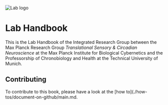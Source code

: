 ![Lab logo](./_assets/lablogo.png)

# Lab Handbook

This is the Lab Handbook of the Integrated Research Group between the Max Planck Research Group *Translational Sensory & Circadian Neuroscience* at the Max Planck Institute for Biological Cybernetics and the Professorship of Chronobiology and Health at the Technical University of Munich.

## Contributing

To contribute to this book, please have a look at the [how to](./how-tos/document-on-github/main.md.
